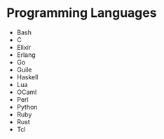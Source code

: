 Programming Languages
=====================

- Bash
- C
- Elixir
- Erlang
- Go
- Guile
- Haskell
- Lua
- OCaml
- Perl
- Python
- Ruby
- Rust
- Tcl
